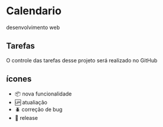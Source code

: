# Calendario

desenvolvimento web

## Tarefas

O controle das tarefas desse projeto será realizado no GitHub

## ícones

- :package: nova funcionalidade
- :up: atualiação
- :beetle: correção de bug
- :checkered_flag: release
